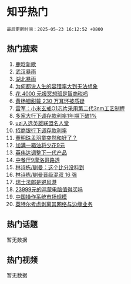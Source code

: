 # 知乎热门

`最后更新时间：2025-05-23 16:12:52 +0800`

## 热门搜索

1. [鹿晗新歌](https://www.zhihu.com/search?q=%E9%B9%BF%E6%99%97%E6%96%B0%E6%AD%8C)
1. [武汉暴雨](https://www.zhihu.com/search?q=%E6%AD%A6%E6%B1%89%E6%9A%B4%E9%9B%A8)
1. [湖北暴雨](https://www.zhihu.com/search?q=%E6%B9%96%E5%8C%97%E6%9A%B4%E9%9B%A8)
1. [为何都说人生的容错率大到无法想象](https://www.zhihu.com/search?q=%E4%B8%BA%E4%BD%95%E9%83%BD%E8%AF%B4%E4%BA%BA%E7%94%9F%E7%9A%84%E5%AE%B9%E9%94%99%E7%8E%87%E5%A4%A7%E5%88%B0%E6%97%A0%E6%B3%95%E6%83%B3%E8%B1%A1)
1. [花 4000 元报冥想班是智商税吗](https://www.zhihu.com/search?q=%E8%8A%B1%204000%20%E5%85%83%E6%8A%A5%E5%86%A5%E6%83%B3%E7%8F%AD%E6%98%AF%E6%99%BA%E5%95%86%E7%A8%8E%E5%90%97)
1. [黄杨钿甜戴 230 万耳环被质疑](https://www.zhihu.com/search?q=%E9%BB%84%E6%9D%A8%E9%92%BF%E7%94%9C%E6%88%B4%20230%20%E4%B8%87%E8%80%B3%E7%8E%AF%E8%A2%AB%E8%B4%A8%E7%96%91)
1. [雷军：小米玄戒O1芯片采用第二代3nm工艺制程](https://www.zhihu.com/search?q=%E9%9B%B7%E5%86%9B%EF%BC%9A%E5%B0%8F%E7%B1%B3%E7%8E%84%E6%88%92O1%E8%8A%AF%E7%89%87%E9%87%87%E7%94%A8%E7%AC%AC%E4%BA%8C%E4%BB%A33nm%E5%B7%A5%E8%89%BA%E5%88%B6%E7%A8%8B)
1. [多家大行下调存款利率1年期下破1%](https://www.zhihu.com/search?q=%E5%A4%9A%E5%AE%B6%E5%A4%A7%E8%A1%8C%E4%B8%8B%E8%B0%83%E5%AD%98%E6%AC%BE%E5%88%A9%E7%8E%871%E5%B9%B4%E6%9C%9F%E4%B8%8B%E7%A0%B41%25)
1. [uzi入选英雄联盟名人堂](https://www.zhihu.com/search?q=uzi%E5%85%A5%E9%80%89%E8%8B%B1%E9%9B%84%E8%81%94%E7%9B%9F%E5%90%8D%E4%BA%BA%E5%A0%82)
1. [招商银行下调存款利率](https://www.zhihu.com/search?q=%E6%8B%9B%E5%95%86%E9%93%B6%E8%A1%8C%E4%B8%8B%E8%B0%83%E5%AD%98%E6%AC%BE%E5%88%A9%E7%8E%87)
1. [董明珠孟羽童突然和好了？](https://www.zhihu.com/search?q=%E8%91%A3%E6%98%8E%E7%8F%A0%E5%AD%9F%E7%BE%BD%E7%AB%A5%E7%AA%81%E7%84%B6%E5%92%8C%E5%A5%BD%E4%BA%86%EF%BC%9F)
1. [加满一箱油将少花9元](https://www.zhihu.com/search?q=%E5%8A%A0%E6%BB%A1%E4%B8%80%E7%AE%B1%E6%B2%B9%E5%B0%86%E5%B0%91%E8%8A%B19%E5%85%83)
1. [英伟达调整下一代产品](https://www.zhihu.com/search?q=%E8%8B%B1%E4%BC%9F%E8%BE%BE%E8%B0%83%E6%95%B4%E4%B8%8B%E4%B8%80%E4%BB%A3%E4%BA%A7%E5%93%81)
1. [中餐厅9摩洛哥路透](https://www.zhihu.com/search?q=%E4%B8%AD%E9%A4%90%E5%8E%859%E6%91%A9%E6%B4%9B%E5%93%A5%E8%B7%AF%E9%80%8F)
1. [林诗栋/蒯曼：这个比分没料到](https://www.zhihu.com/search?q=%E6%9E%97%E8%AF%97%E6%A0%8B/%E8%92%AF%E6%9B%BC%EF%BC%9A%E8%BF%99%E4%B8%AA%E6%AF%94%E5%88%86%E6%B2%A1%E6%96%99%E5%88%B0)
1. [林诗栋/蒯曼晋级混双 16 强](https://www.zhihu.com/search?q=%E6%9E%97%E8%AF%97%E6%A0%8B/%E8%92%AF%E6%9B%BC%E6%99%8B%E7%BA%A7%E6%B7%B7%E5%8F%8C%2016%20%E5%BC%BA)
1. [瑞士法郎是避风港](https://www.zhihu.com/search?q=%E7%91%9E%E5%A3%AB%E6%B3%95%E9%83%8E%E6%98%AF%E9%81%BF%E9%A3%8E%E6%B8%AF)
1. [23999元的鸿蒙电脑值得买吗](https://www.zhihu.com/search?q=23999%E5%85%83%E7%9A%84%E9%B8%BF%E8%92%99%E7%94%B5%E8%84%91%E5%80%BC%E5%BE%97%E4%B9%B0%E5%90%97)
1. [中国操作系统市场规模](https://www.zhihu.com/search?q=%E4%B8%AD%E5%9B%BD%E6%93%8D%E4%BD%9C%E7%B3%BB%E7%BB%9F%E5%B8%82%E5%9C%BA%E8%A7%84%E6%A8%A1)
1. [英特尔考虑剥离其网络与边缘业务](https://www.zhihu.com/search?q=%E8%8B%B1%E7%89%B9%E5%B0%94%E8%80%83%E8%99%91%E5%89%A5%E7%A6%BB%E5%85%B6%E7%BD%91%E7%BB%9C%E4%B8%8E%E8%BE%B9%E7%BC%98%E4%B8%9A%E5%8A%A1)

## 热门话题

暂无数据

## 热门视频

暂无数据